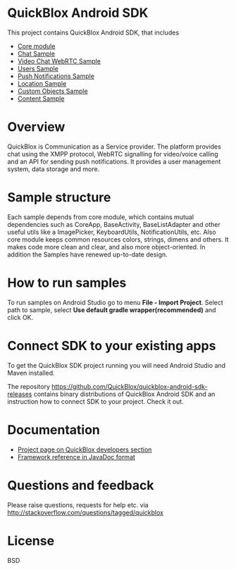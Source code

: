 # QuickBlox Android SDK

This project contains QuickBlox Android SDK, that includes

  * [Core module](https://github.com/QuickBlox/quickblox-android-sdk/tree/master/sample-core)
  * [Chat Sample](https://github.com/QuickBlox/quickblox-android-sdk/tree/master/sample-chat)
  * [Video Chat WebRTC Sample](https://github.com/QuickBlox/quickblox-android-sdk/tree/master/sample-videochat-webrtc)
  * [Users Sample](https://github.com/QuickBlox/quickblox-android-sdk/tree/master/sample-users)
  * [Push Notifications Sample](https://github.com/QuickBlox/quickblox-android-sdk/tree/master/sample-messages)
  * [Location Sample](https://github.com/QuickBlox/quickblox-android-sdk/tree/master/sample-location)
  * [Custom Objects Sample](https://github.com/QuickBlox/quickblox-android-sdk/tree/master/sample-custom-objects)
  * [Content Sample](https://github.com/QuickBlox/quickblox-android-sdk/tree/master/sample-content)

# Overview 

QuickBlox  is Communication as a Service provider. The platform provides chat using the XMPP protocol, WebRTC signalling for video/voice calling and an API for sending push notifications. It provides a user management system, data storage and more. 

# Sample structure

Each sample depends from core module, which contains mutual dependencies such as CoreApp, BaseActivity, BaseListAdapter and other useful utils like a ImagePicker, KeyboardUtils, NotificationUtils, etc. Also core module keeps common resources  colors, strings, dimens and others. It makes code more clean and clear, and also more object-oriented. In addition the Samples have renewed up-to-date design.

# How to run samples

To run samples on Android Studio go to menu **File - Import Project**. Select path to sample, select **Use default gradle wrapper(recommended)** and click OK.

# Connect SDK to your existing apps 

To get the QuickBlox SDK project running you will need Android Studio and Maven installed.

The repository https://github.com/QuickBlox/quickblox-android-sdk-releases contains binary distributions of QuickBlox Android SDK and an instruction how to connect SDK to your project. Check it out.

# Documentation

* [Project page on QuickBlox developers section](http://quickblox.com/developers/Android)
* [Framework reference in JavaDoc format](http://sdk.quickblox.com/android/)

# Questions and feedback

Please raise questions, requests for help etc. via http://stackoverflow.com/questions/tagged/quickblox

# License
BSD
